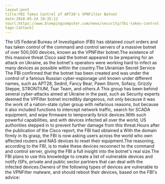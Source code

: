 ```yaml
---
layout:post
title:FBI Takes Control of APT28's VPNFilter Botnet
date:2018-05-24 10:35:12
tourl:https://www.bleepingcomputer.com/news/security/fbi-takes-control-of-apt28s-vpnfilter-botnet/
tags:[attack]
---
```

The US Federal Bureau of Investigation (FBI) has obtained court orders and has taken control of the command and control servers of a massive botnet of over 500,000 devices, known as the VPNFilter botnet.The existence of this massive threat Cisco said the botnet appeared to be preparing for an attack on Ukraine, as the botnet's operators were working hard to infect as many devices as possible within the country.The Ukrainian Secret Service The FBI confirmed that the botnet has been created and was under the control of a famous Russian cyber-espionage unit known under different names, such as APT28, Sednit, Fancy Bear, Pawn Storm, Sofacy, Grizzly Steppe, STRONTIUM, Tsar Team, and others.A This group has been behind several cyber-attacks aimed at Ukraine in the past, such as Security experts deemed the VPFilter botnet incredibly dangerous, not only because it was the work of a nation-state cyber group with nefarious reasons, but because it also included functions to intercept network traffic, search for SCADA equipment, and wipe firmware to temporarily brick devices.With such powerful capabilities, and with devices infected all over the world, US authorities stepped in to prevent further damage from this threat.Hours after the publication of the Cisco report, the FBI had obtained a With the domain firmly in its grasp, the FBI is now asking users across the world who own affected routers and NAS devices to reset their equipment.The reasoning, according to the FBI, is to make these devices reconnect to the command and control server, giving the FBI a full insight into the botnet's real size.The FBI plans to use this knowledge to create a list of vulnerable devices and notify ISPs, private and public sector partners that can deal with the infected devices.Owners of the following types of devices are vulnerable to the VPNFilter malware, and should reboot their devices, based on the FBI's advice: